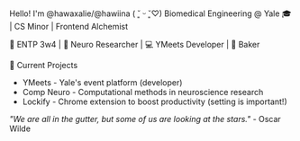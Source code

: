 Hello! I'm @hawaxalie/@hawiina ( ˘͈ ᵕ ˘͈♡)
Biomedical Engineering @ Yale 🎓 | CS Minor | Frontend Alchemist

🌌 ENTP 3w4 | 🧠 Neuro Researcher | 💻 YMeets Developer | 🍰 Baker 

🧪 Current Projects
- YMeets - Yale's event platform (developer)
- Comp Neuro - Computational methods in neuroscience research
- Lockify - Chrome extension to boost productivity (setting is important!)

*"We are all in the gutter, but some of us are looking at the stars."* - Oscar Wilde


<div align="center">
  
